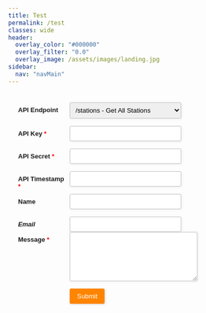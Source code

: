 ```yaml
---
title: Test
permalink: /test
classes: wide
header:
  overlay_color: "#000000"
  overlay_filter: "0.0"
  overlay_image: /assets/images/landing.jpg
sidebar:
  nav: "navMain"
---
```


<style type="text/css">
.form-style-2{
	max-width: 600px;
	padding: 20px 12px 10px 20px;
	font: 13px Arial, Helvetica, sans-serif;
}
.form-style-2-heading{
	font-weight: bold;
	font-style: italic;
	border-bottom: 2px solid #ddd;
	margin-bottom: 20px;
	font-size: 15px;
	padding-bottom: 3px;
}
.form-style-2 label{
	display: block;
	margin: 0px 0px 15px 0px;
}
.form-style-2 label > span{
	width: 100px;
	font-weight: bold;
	float: left;
	padding-top: 8px;
	padding-right: 5px;
}
.form-style-2 span.required{
	color:red;
}
.form-style-2 .tel-number-field{
	width: 40px;
	text-align: center;
}
.form-style-2 input.input-field, .form-style-2 .select-field{
	width: 48%;	
}
.form-style-2 input.input-field, 
.form-style-2 .tel-number-field, 
.form-style-2 .textarea-field, 
 .form-style-2 .select-field{
	box-sizing: border-box;
	-webkit-box-sizing: border-box;
	-moz-box-sizing: border-box;
	border: 1px solid #C2C2C2;
	box-shadow: 1px 1px 4px #EBEBEB;
	-moz-box-shadow: 1px 1px 4px #EBEBEB;
	-webkit-box-shadow: 1px 1px 4px #EBEBEB;
	border-radius: 3px;
	-webkit-border-radius: 3px;
	-moz-border-radius: 3px;
	padding: 7px;
	outline: none;
}
.form-style-2 .input-field:focus, 
.form-style-2 .tel-number-field:focus, 
.form-style-2 .textarea-field:focus,  
.form-style-2 .select-field:focus{
	/*
	border: 1px solid #0C0;
	*/
}
.form-style-2 .textarea-field{
	height:100px;
	width: 55%;
}
.form-style-2 input[type=submit],
.form-style-2 input[type=button]{
	border: none;
	padding: 8px 15px 8px 15px;
	background: #FF8500;
	color: #fff;
	box-shadow: 1px 1px 4px #DADADA;
	-moz-box-shadow: 1px 1px 4px #DADADA;
	-webkit-box-shadow: 1px 1px 4px #DADADA;
	border-radius: 3px;
	-webkit-border-radius: 3px;
	-moz-border-radius: 3px;
}
.form-style-2 input[type=submit]:hover,
.form-style-2 input[type=button]:hover{
	background: #EA7B00;
	color: #fff;
}
</style>

<div class="form-style-2">
<form action="" method="post">

<label for="api-endpoint">
<span>API Endpoint</span>
<select name="api-endpoint" class="select-field">
<option value="/stations">/stations - Get All Stations</option>
<option value="/current">/current/{station-id} - Current Conditions Data</option>
<option value="/historic">/historic/{station-id} - Historic Data</option>
</select>
</label>

<label for="api-key">
<span>API Key <span class="required">*</span></span>
<input type="text" class="input-field" name="api-key" value="" />
</label>

<label for="api-secret">
<span>API Secret <span class="required">*</span></span>
<input type="text" class="input-field" name="api-secret" value="" />
</label>

<label for="api-timestamp">
<span>API Timestamp <span class="required">*</span></span>
<input id="api-timestamp" type="text" class="input-field" name="api-timestamp" value="" readonly/>
</label>

<label for="field1"><span>Name <span class="required">*</span></span><input type="text" class="input-field" name="field1" value="" /></label>
<label for="field2"><span>Email <span class="required">*</span></span><input type="text" class="input-field" name="field2" value="" /></label>
<label for="field5"><span>Message <span class="required">*</span></span><textarea name="field5" class="textarea-field"></textarea></label>

<label><span> </span><input type="submit" value="Submit" /></label>
</form>
</div>

<script>
setInterval(change, 1000);

function change() {
	$('input#api-timestamp').value(Math.floor(Date.now() / 1000));
}

</script>
